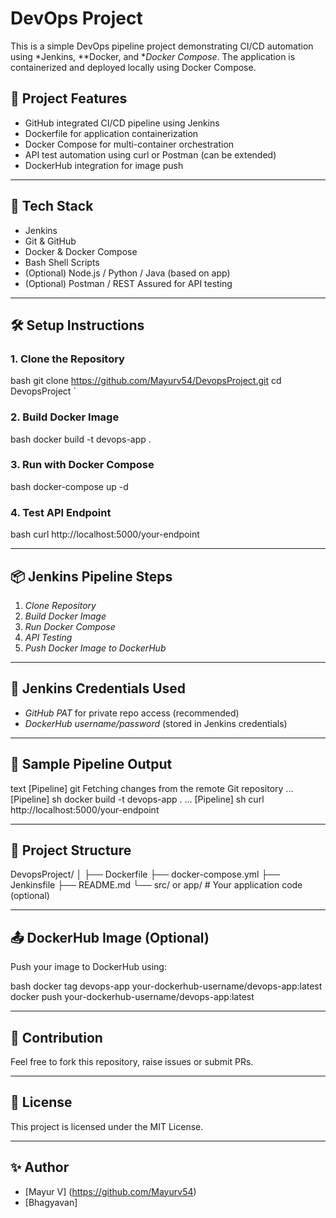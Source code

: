 # DevOps Project

This is a simple DevOps pipeline project demonstrating CI/CD automation using *Jenkins, **Docker, and **Docker Compose*. The application is containerized and deployed locally using Docker Compose.

## 🚀 Project Features

- GitHub integrated CI/CD pipeline using Jenkins
- Dockerfile for application containerization
- Docker Compose for multi-container orchestration
- API test automation using curl or Postman (can be extended)
- DockerHub integration for image push

---

## 🧰 Tech Stack

- Jenkins
- Git & GitHub
- Docker & Docker Compose
- Bash Shell Scripts
- (Optional) Node.js / Python / Java (based on app)
- (Optional) Postman / REST Assured for API testing

---

## 🛠️ Setup Instructions

### 1. Clone the Repository

bash
git clone https://github.com/Mayurv54/DevopsProject.git
cd DevopsProject
`

### 2. Build Docker Image

bash
docker build -t devops-app .


### 3. Run with Docker Compose

bash
docker-compose up -d


### 4. Test API Endpoint

bash
curl http://localhost:5000/your-endpoint


---

## 📦 Jenkins Pipeline Steps

1. *Clone Repository*
2. *Build Docker Image*
3. *Run Docker Compose*
4. *API Testing*
5. *Push Docker Image to DockerHub*

---

## 🔐 Jenkins Credentials Used

* *GitHub PAT* for private repo access (recommended)
* *DockerHub username/password* (stored in Jenkins credentials)

---

## 📸 Sample Pipeline Output

text
[Pipeline] git
Fetching changes from the remote Git repository
...
[Pipeline] sh
docker build -t devops-app .
...
[Pipeline] sh
curl http://localhost:5000/your-endpoint


---

## 📁 Project Structure


DevopsProject/
│
├── Dockerfile
├── docker-compose.yml
├── Jenkinsfile
├── README.md
└── src/ or app/        # Your application code (optional)


---

## 📤 DockerHub Image (Optional)

Push your image to DockerHub using:

bash
docker tag devops-app your-dockerhub-username/devops-app:latest
docker push your-dockerhub-username/devops-app:latest


---

## 🤝 Contribution

Feel free to fork this repository, raise issues or submit PRs.

---

## 📄 License

This project is licensed under the MIT License.

---

## ✨ Author

* [Mayur V] (https://github.com/Mayurv54)
* [Bhagyavan]

